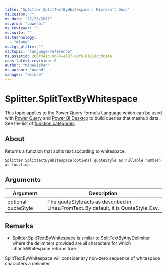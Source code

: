 ```yaml
---
title: "Splitter.SplitTextByWhitespace | Microsoft Docs"
ms.custom: ""
ms.date: "12/28/2017"
ms.prod: "powerbi"
ms.reviewer: ""
ms.suite: ""
ms.technology: 
  - "mlang"
ms.tgt_pltfrm: ""
ms.topic: "language-reference"
ms.assetid: 266f341c-9d74-4137-a0fa-61918ccdc14a
caps.latest.revision: 6
author: "Minewiskan"
ms.author: "owend"
manager: "erikre"
---
```

# Splitter.SplitTextByWhitespace
This topic applies to the Power Query Formula Language which can be used with [Power Query](https://support.office.com/article/Introduction-to-Microsoft-Power-Query-for-Excel-6E92E2F4-2079-4E1F-BAD5-89F6269CD605) and [Power BI Desktop](http://go.microsoft.com/fwlink/p/?LinkId=618607) to build queries that mashup data. See the list of [function categories](https://msdn.microsoft.com/en-us/library/mt211003.aspx).  
  
## About  
Returns a function that splits text according to whitespace.  
  
```  
Splitter.SplitTextByWhitespace(optional quoteStyle as nullable number) as function  
```  
  
## Arguments  
  
|Argument|Description|  
|------------|---------------|  
|optional quoteStyle|The quoteStyle acts as described in Lines.FromText.  By default, it is QuoteStyle.Csv.|  
  
## <a name="__toc360789922"></a>Remarks  
  
-   Splitter.SplitTextByWhitespace is similar to SplitTextByAnyDelimiter where the delimiters provided are all characters for which char.IsWhitespace returns true.  
  
SplitTextByWhitespace will consider any non-zero sequence of whitespace characters a delimiter.  
  
